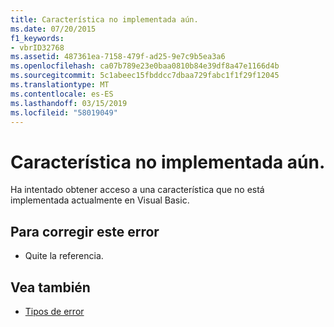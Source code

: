 ```yaml
---
title: Característica no implementada aún.
ms.date: 07/20/2015
f1_keywords:
- vbrID32768
ms.assetid: 487361ea-7158-479f-ad25-9e7c9b5ea3a6
ms.openlocfilehash: ca07b789e23e0baa0810b84e39df8a47e1166d4b
ms.sourcegitcommit: 5c1abeec15fbddcc7dbaa729fabc1f1f29f12045
ms.translationtype: MT
ms.contentlocale: es-ES
ms.lasthandoff: 03/15/2019
ms.locfileid: "58019049"
---
```

# <a name="feature-not-yet-implemented"></a>Característica no implementada aún.
Ha intentado obtener acceso a una característica que no está implementada actualmente en Visual Basic.  
  
## <a name="to-correct-this-error"></a>Para corregir este error  
  
-   Quite la referencia.  
  
## <a name="see-also"></a>Vea también

- [Tipos de error](../../visual-basic/programming-guide/language-features/error-types.md)
